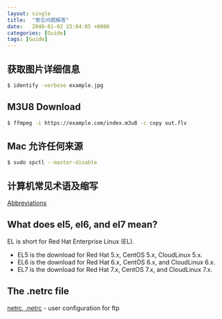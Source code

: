 ```yaml
---
layout: single
title:  "常见问题解答"
date:   2048-01-02 15:04:05 +0800
categories: [Guide]
tags: [Guide]
---
```


## 获取图片详细信息
```bash
$ identify -verbose example.jpg
```

## M3U8 Download
```bash
$ ffmpeg -i https://example.com/index.m3u8 -c copy out.flv
```

## Mac 允许任何来源
```bash
$ sudo spctl --master-disable
```

## 计算机常见术语及缩写

  [Abbreviations](/guide-abbreviations)

## What does el5, el6, and el7 mean?

EL is short for Red Hat Enterprise Linux (EL).

  - EL5 is the download for Red Hat 5.x, CentOS 5.x, CloudLinux 5.x.
  - EL6 is the download for Red Hat 6.x, CentOS 6.x, and CloudLinux 6.x.
  - EL7 is the download for Red Hat 7.x, CentOS 7.x, and CloudLinux 7.x.

## The .netrc file

  [netrc, .netrc](https://linux.die.net/man/5/netrc) - user configuration for ftp
